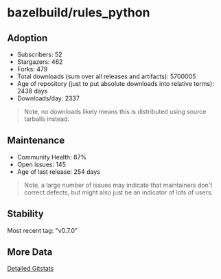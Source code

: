 # bazelbuild/rules_python

## Adoption

- Subscribers: 52
- Stargazers: 462
- Forks: 479
- Total downloads (sum over all releases and artifacts): 5700005
- Age of repository (just to put absolute downloads into relative terms): 2438 days
- Downloads/day: 2337

> Note, no downloads likely means this is distributed using source tarballs instead.

## Maintenance

- Community Health: 87%
- Open issues: 145
- Age of last release: 254 days

> Note, a large number of issues may indicate that maintainers don't correct defects, but might also
> just be an indicator of lots of users.

## Stability

Most recent tag: "v0.7.0"

## More Data

[Detailed Gitstats](/bazel-catalog/gitstats/bazelbuild/rules_python)


